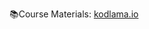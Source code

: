 📚Course Materials: <a href="https://www.kodlama.io/p/yazilim-gelistirici-yetistirme-kampi2">kodlama.io</a>

